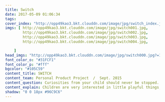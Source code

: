 ```yaml
---
title: Switch
date: 2017-05-09 01:06:34
tags:
cover_index: "http://opp49kao3.bkt.clouddn.com/image/jpg/switch_index.jpg"
imgs: [ http://opp49kao3.bkt.clouddn.com/image/jpg/switch001.jpg,
        http://opp49kao3.bkt.clouddn.com/image/jpg/switch002.jpg,
        http://opp49kao3.bkt.clouddn.com/image/jpg/switch003.jpg,
        http://opp49kao3.bkt.clouddn.com/image/jpg/switch004.jpg,

    ]
head_imgs: "http://opp49kao3.bkt.clouddn.com/image/jpg/switch000.jpg?=123"
font_color_o: "#31FCF1"
font_color_p: "#fff"
bgcolor: "#105C59"
content_title: SWITCH
content_team: Personal Product Project  /  Sept. 2015
content_question: Curiosities from your child should never be stopped.
content_explain: Children are very interested in little playful things, however, repeatedly pressing the switch is prevented by parents, because of easy breakable light and security. Here comes our idea，to make use of the difference sizes of child and adult's palm, vwhich means various interactive behaviors.
shadow: "0 0 18px #96C9C6"
---
```

